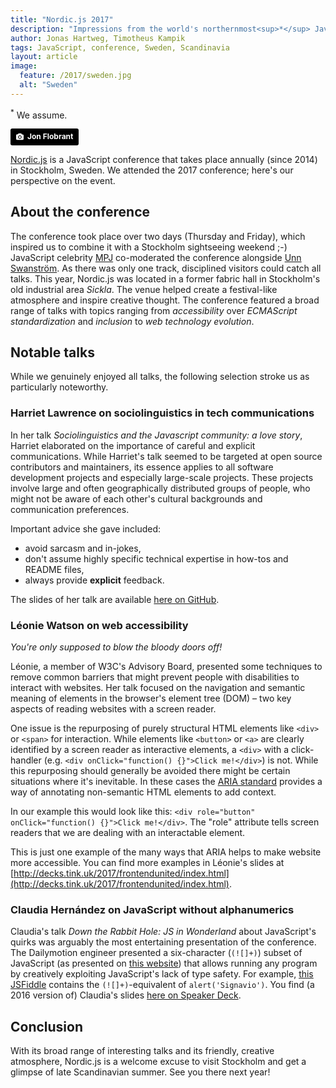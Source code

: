 ```yaml
---
title: "Nordic.js 2017"
description: "Impressions from the world's northernmost<sup>*</sup> JavaScript conference"
author: Jonas Hartweg, Timotheus Kampik
tags: JavaScript, conference, Sweden, Scandinavia
layout: article
image:
  feature: /2017/sweden.jpg
  alt: "Sweden"
---
```

<sup>*</sup> We assume.

<a style="background-color:black;color:white;text-decoration:none;padding:4px 6px;font-family:-apple-system, BlinkMacSystemFont, &quot;San Francisco&quot;, &quot;Helvetica Neue&quot;, Helvetica, Ubuntu, Roboto, Noto, &quot;Segoe UI&quot;, Arial, sans-serif;font-size:12px;font-weight:bold;line-height:1.2;display:inline-block;border-radius:3px;" href="https://unsplash.com/@jonflobrant?utm_medium=referral&amp;utm_campaign=photographer-credit&amp;utm_content=creditBadge" target="_blank" rel="noopener noreferrer" title="Download free do whatever you want high-resolution photos from Jon Flobrant"><span style="display:inline-block;padding:2px 3px;"><svg xmlns="http://www.w3.org/2000/svg" style="height:12px;width:auto;position:relative;vertical-align:middle;top:-1px;fill:white;" viewBox="0 0 32 32"><title></title><path d="M20.8 18.1c0 2.7-2.2 4.8-4.8 4.8s-4.8-2.1-4.8-4.8c0-2.7 2.2-4.8 4.8-4.8 2.7.1 4.8 2.2 4.8 4.8zm11.2-7.4v14.9c0 2.3-1.9 4.3-4.3 4.3h-23.4c-2.4 0-4.3-1.9-4.3-4.3v-15c0-2.3 1.9-4.3 4.3-4.3h3.7l.8-2.3c.4-1.1 1.7-2 2.9-2h8.6c1.2 0 2.5.9 2.9 2l.8 2.4h3.7c2.4 0 4.3 1.9 4.3 4.3zm-8.6 7.5c0-4.1-3.3-7.5-7.5-7.5-4.1 0-7.5 3.4-7.5 7.5s3.3 7.5 7.5 7.5c4.2-.1 7.5-3.4 7.5-7.5z"></path></svg></span><span style="display:inline-block;padding:2px 3px;">Jon Flobrant</span></a>

[Nordic.js](http://nordicjs.com/) is a JavaScript conference that takes place annually (since 2014) in Stockholm, Sweden.
We attended the 2017 conference; here's our perspective on the event.

## About the conference
The conference took place over two days (Thursday and Friday), which inspired us to combine it with a Stockholm sightseeing weekend ;-)
JavaScript celebrity [MPJ](https://twitter.com/mpjme) co-moderated the conference alongside [Unn Swanström](https://twitter.com/unnderbar).
As there was only one track, disciplined visitors could catch all talks.
This year, Nordic.js was located in a former fabric hall in Stockholm's old industrial area *Sickla*.
The venue helped create a festival-like atmosphere and inspire creative thought.
The conference featured a broad range of talks with topics ranging from *accessibility* over *ECMAScript standardization* and *inclusion* to *web technology evolution*.

## Notable talks
While we genuinely enjoyed all talks, the following selection stroke us as particularly noteworthy.

### Harriet Lawrence on sociolinguistics in tech communications
In her talk *Sociolinguistics and the Javascript community: a love story*, Harriet elaborated on the importance of careful and explicit communications.
While Harriet's talk seemed to be targeted at open source contributors and maintainers, its essence applies to all software development projects and especially large-scale projects.
These projects involve large and often geographically distributed groups of people, who might not be aware of each other's cultural backgrounds and communication preferences.

Important advice she gave included:

* avoid sarcasm and in-jokes,
* don't assume highly specific technical expertise in how-tos and README files,
* always provide **explicit** feedback.

The slides of her talk are available [here on GitHub](https://github.com/harrietgrace/talks/blob/master/jsconfeu2017-slides.pdf).

### Léonie Watson on web accessibility
*You're only supposed to blow the bloody doors off!*

Léonie, a member of W3C's Advisory Board, presented some techniques to remove common barriers that might prevent people with disabilities to interact with websites.
Her talk focused on the navigation and semantic meaning of elements in the browser's element tree (DOM) – two key aspects of reading websites with a screen reader.

One issue is the repurposing of purely structural HTML elements like `<div>` or `<span>` for interaction.
While elements like `<button>` or `<a>` are clearly identified by a screen reader as interactive elements, a `<div>` with a click-handler (e.g. `<div onClick="function() {}">Click me!</div>`) is not.
While this repurposing should generally be avoided there might be certain situations where it's inevitable.
In these cases the [ARIA standard](https://www.w3.org/WAI/intro/aria) provides a way of annotating non-semantic HTML elements to add context.

In our example this would look like this: `<div role="button" onClick="function() {}">Click me!</div>`.
The "role" attribute tells screen readers that we are dealing with an interactable element.

This is just one example of the many ways that ARIA helps to make website more accessible.
You can find more examples in Léonie's slides at [http://decks.tink.uk/2017/frontendunited/index.html](http://decks.tink.uk/2017/frontendunited/index.html).

### Claudia Hernández on JavaScript without alphanumerics
Claudia's talk *Down the Rabbit Hole: JS in Wonderland* about JavaScript's quirks was arguably the most entertaining presentation of the conference.
The Dailymotion engineer presented a six-character (``(![]+)``) subset of JavaScript (as presented on [this website](http://www.jsfuck.com/)) that allows running any program by creatively exploiting JavaScript's lack of type safety.
For example, [this JSFiddle](https://jsfiddle.net/7uph4tsd/) contains the ``(![]+)``-equivalent of ``alert('Signavio')``.
You find (a 2016 version of) Claudia's slides [here on Speaker Deck](https://speakerdeck.com/claudiahdz/down-the-rabbit-hole-javascript-in-wonderland).

## Conclusion
With its broad range of interesting talks and its friendly, creative atmosphere, Nordic.js is a welcome excuse to visit Stockholm and get a glimpse of late Scandinavian summer.
See you there next year!
